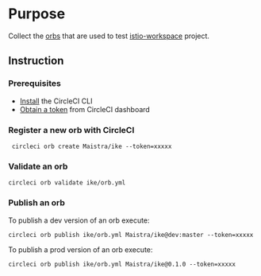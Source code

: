 # Purpose 

Collect the [orbs](https://github.com/CircleCI-Public/circleci-orbs#what-are-orbs) that are used to test [istio-workspace](https://github.com/Maistra/istio-workspace/) project.

## Instruction

### Prerequisites

- [Install](https://github.com/CircleCI-Public/circleci-cli/blob/master/README.md) the CircleCI CLI
- [Obtain a token](https://circleci.com/account/api) from CircleCI dashboard

### Register a new orb with CircleCI

```shell
 circleci orb create Maistra/ike --token=xxxxx
```

###  Validate an orb

```shell
circleci orb validate ike/orb.yml
```

### Publish an orb

To publish a dev version of an orb execute:

```shell
circleci orb publish ike/orb.yml Maistra/ike@dev:master --token=xxxxx
```

To publish a prod version of an orb execute:

```shell
circleci orb publish ike/orb.yml Maistra/ike@0.1.0 --token=xxxxx
```

